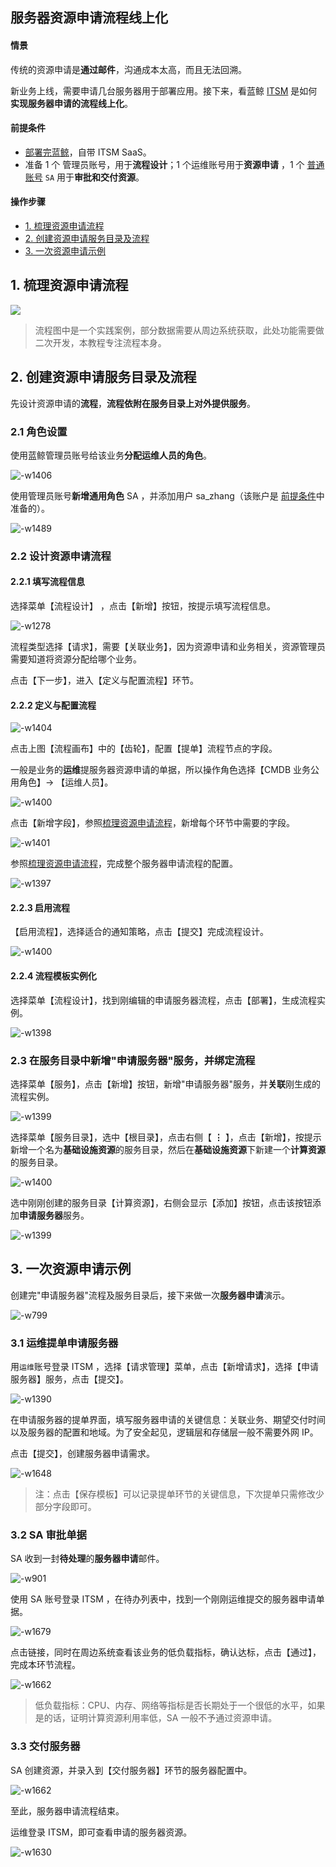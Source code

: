## 服务器资源申请流程线上化

#### 情景 
传统的资源申请是**通过邮件**，沟通成本太高，而且无法回溯。

新业务上线，需要申请几台服务器用于部署应用。接下来，看蓝鲸 [ITSM](https://docs.bk.tencent.com/itsm/) 是如何**实现服务器申请的流程线上化**。

#### 前提条件 
- [部署完蓝鲸](https://docs.bk.tencent.com/bkce_install_guide/)，自带 ITSM SaaS。
- 准备 1 个 管理员账号，用于**流程设计**；1 个运维账号用于**资源申请** ，1 个 [普通账号](https://docs.bk.tencent.com/paas/FunctionIntroduced.html#RoleManagement) `SA` 用于**审批和交付资源**。

#### 操作步骤 

- [1. 梳理资源申请流程](#Design_Process)
- [2. 创建资源申请服务目录及流程](#Design_Service)
- [3. 一次资源申请示例](#Resource_request)

## 1. 梳理资源申请流程 

![](media/15657805498419.jpg)

> 流程图中是一个实践案例，部分数据需要从周边系统获取，此处功能需要做二次开发，本教程专注流程本身。

## 2. 创建资源申请服务目录及流程 

先设计资源申请的**流程**，**流程依附在服务目录上对外提供服务**。

### 2.1 角色设置

使用蓝鲸管理员账号给该业务**分配运维人员的角色**。

![-w1406](media/15657827837142.jpg)

使用管理员账号**新增通用角色** SA ，并添加用户 sa_zhang（该账户是 [前提条件](#Prerequisites)中准备的）。

![-w1489](media/15653338148649.jpg)

### 2.2 设计资源申请流程

#### 2.2.1 填写流程信息
选择菜单【流程设计】 ，点击【新增】按钮，按提示填写流程信息。

![-w1278](media/15653287159233.jpg)

流程类型选择【请求】，需要【关联业务】，因为资源申请和业务相关，资源管理员需要知道将资源分配给哪个业务。

点击【下一步】，进入【定义与配置流程】环节。

#### 2.2.2 定义与配置流程

![-w1404](media/15657835995889.jpg)

点击上图【流程画布】中的【齿轮】，配置【提单】流程节点的字段。

一般是业务的**运维**提服务器资源申请的单据，所以操作角色选择【CMDB 业务公用角色】-> 【运维人员】。

![-w1400](media/15657837227373.jpg)

点击【新增字段】，参照[梳理资源申请流程](#Design_Process)，新增每个环节中需要的字段。

![-w1401](media/15657838719444.jpg)

参照[梳理资源申请流程](#Design_Process)，完成整个服务器申请流程的配置。

![-w1397](media/15657840311702.jpg)


#### 2.2.3 启用流程

【启用流程】，选择适合的通知策略，点击【提交】完成流程设计。

![-w1400](media/15657840684184.jpg)

#### 2.2.4 流程模板实例化

选择菜单【流程设计】，找到刚编辑的申请服务器流程，点击【部署】，生成流程实例。

![-w1398](media/15657841898867.jpg)

### 2.3 在服务目录中新增"申请服务器"服务，并绑定流程

选择菜单【服务】，点击【新增】按钮，新增"申请服务器"服务，并**关联**刚生成的流程实例。

![-w1399](media/15657842891310.jpg)

选择菜单【服务目录】，选中【根目录】，点击右侧【 **⋮** 】，点击【新增】，按提示新增一个名为**基础设施资源**的服务目录，然后在**基础设施资源**下新建一个**计算资源**的服务目录。

![-w1400](media/15657845850831.jpg)

选中刚刚创建的服务目录【计算资源】，右侧会显示【添加】按钮，点击该按钮添加**申请服务器**服务。

![-w1399](media/15657846326931.jpg)


## 3. 一次资源申请示例 
创建完"申请服务器"流程及服务目录后，接下来做一次**服务器申请**演示。

![-w799](media/15657847596993.jpg)

### 3.1 运维提单申请服务器

用`运维`账号登录 ITSM ，选择【请求管理】菜单，点击【新增请求】，选择【申请服务器】服务，点击【提交】。

![-w1390](media/15653317491334.jpg)

在申请服务器的提单界面，填写服务器申请的关键信息：关联业务、期望交付时间以及服务器的配置和地域。为了安全起见，逻辑层和存储层一般不需要外网 IP。

点击【提交】，创建服务器申请需求。

![-w1648](media/15657856231015.jpg)

> 注：点击【保存模板】可以记录提单环节的关键信息，下次提单只需修改少部分字段即可。

### 3.2 SA 审批单据

SA 收到一封**待处理**的**服务器申请**邮件。

![-w901](media/15657858051061.jpg)

使用 SA 账号登录 ITSM ，在待办列表中，找到一个刚刚运维提交的服务器申请单据。

![-w1679](media/15657859619643.jpg)

点击链接，同时在周边系统查看该业务的低负载指标，确认达标，点击【通过】，完成本环节流程。

![-w1662](media/15657862481388.jpg)

> 低负载指标：CPU、内存、网络等指标是否长期处于一个很低的水平，如果是的话，证明计算资源利用率低，SA 一般不予通过资源申请。

### 3.3 交付服务器

SA 创建资源，并录入到【交付服务器】环节的服务器配置中。

![-w1662](media/15657865788372.jpg)

至此，服务器申请流程结束。

运维登录 ITSM，即可查看申请的服务器资源。

![-w1630](media/15657866472778.jpg)
